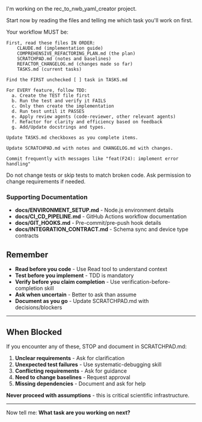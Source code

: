 I'm working on the rec_to_nwb_yaml_creator project.

Start now by reading the files and telling me which task you'll work on first.

Your workflow MUST be:

    First, read these files IN ORDER:
        CLAUDE.md (implementation guide)
        COMPREHENSIVE_REFACTORING_PLAN.md (the plan)
        SCRATCHPAD.md (notes and baselines)
        REFACTOR_CHANGELOG.md (changes made so far)
        TASKS.md (current tasks)

    Find the FIRST unchecked [ ] task in TASKS.md

    For EVERY feature, follow TDD:
      a. Create the TEST file first
      b. Run the test and verify it FAILS
      c. Only then create the implementation
      d. Run test until it PASSES
      e. Apply review agents (code-reviewer, other relevant agents)
      f. Refactor for clarity and efficiency based on feedback
      g. Add/Update docstrings and types.

    Update TASKS.md checkboxes as you complete items.

    Update SCRATCHPAD.md with notes and CHANGELOG.md with changes.

    Commit frequently with messages like "feat(F24): implement error handling"

Do not change tests or skip tests to match broken code. Ask permission to change requirements if needed.

### Supporting Documentation

- **docs/ENVIRONMENT_SETUP.md** - Node.js environment details
- **docs/CI_CD_PIPELINE.md** - GitHub Actions workflow documentation
- **docs/GIT_HOOKS.md** - Pre-commit/pre-push hook details
- **docs/INTEGRATION_CONTRACT.md** - Schema sync and device type contracts

## Remember

- **Read before you code** - Use Read tool to understand context
- **Test before you implement** - TDD is mandatory
- **Verify before you claim completion** - Use verification-before-completion skill
- **Ask when uncertain** - Better to ask than assume
- **Document as you go** - Update SCRATCHPAD.md with decisions/blockers

---

## When Blocked

If you encounter any of these, STOP and document in SCRATCHPAD.md:

1. **Unclear requirements** - Ask for clarification
2. **Unexpected test failures** - Use systematic-debugging skill
3. **Conflicting requirements** - Ask for guidance
4. **Need to change baselines** - Request approval
5. **Missing dependencies** - Document and ask for help

**Never proceed with assumptions** - this is critical scientific infrastructure.

---

Now tell me: **What task are you working on next?**
